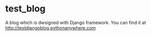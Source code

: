 # test_blog

A blog which is dwsigned with Django framework. You can find it at http://testdjangoblog.pythonanywhere.com
